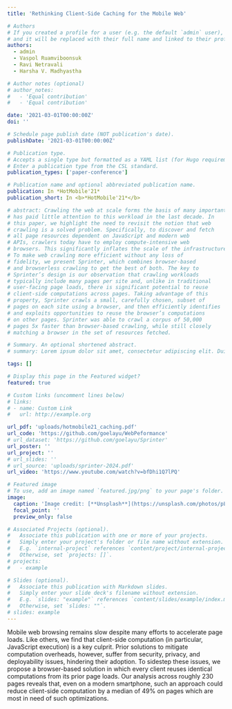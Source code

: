 ```yaml
---
title: 'Rethinking Client-Side Caching for the Mobile Web'

# Authors
# If you created a profile for a user (e.g. the default `admin` user), write the username (folder name) here
# and it will be replaced with their full name and linked to their profile.
authors:
  - admin
  - Vaspol Ruamviboonsuk
  - Ravi Netravali
  - Harsha V. Madhyastha

# Author notes (optional)
# author_notes:
#   - 'Equal contribution'
#   - 'Equal contribution'

date: '2021-03-01T00:00:00Z'
doi: ''

# Schedule page publish date (NOT publication's date).
publishDate: '2021-03-01T00:00:00Z'

# Publication type.
# Accepts a single type but formatted as a YAML list (for Hugo requirements).
# Enter a publication type from the CSL standard.
publication_types: ['paper-conference']

# Publication name and optional abbreviated publication name.
publication: In *HotMobile'21*
publication_short: In <b>*HotMobile'21*</b>

# abstract: Crawling the web at scale forms the basis of many important systems web search engines, smart assistants, generative AI, web archives, and so on. Yet, the research community
# has paid little attention to this workload in the last decade. In
# this paper, we highlight the need to revisit the notion that web
# crawling is a solved problem. Specifically, to discover and fetch
# all page resources dependent on JavaScript and modern web
# APIs, crawlers today have to employ compute-intensive web
# browsers. This significantly inflates the scale of the infrastructure necessary to crawl pages at high throughput.
# To make web crawling more efficient without any loss of
# fidelity, we present Sprinter, which combines browser-based
# and browserless crawling to get the best of both. The key to
# Sprinter’s design is our observation that crawling workloads
# typically include many pages per site and, unlike in traditional
# user-facing page loads, there is significant potential to reuse
# client-side computations across pages. Taking advantage of this
# property, Sprinter crawls a small, carefully chosen, subset of
# pages on each site using a browser, and then efficiently identifies
# and exploits opportunities to reuse the browser’s computations
# on other pages. Sprinter was able to crawl a corpus of 50,000
# pages 5x faster than browser-based crawling, while still closely
# matching a browser in the set of resources fetched.

# Summary. An optional shortened abstract.
# summary: Lorem ipsum dolor sit amet, consectetur adipiscing elit. Duis posuere tellus ac convallis placerat. Proin tincidunt magna sed ex sollicitudin condimentum.

tags: []

# Display this page in the Featured widget?
featured: true

# Custom links (uncomment lines below)
# links:
# - name: Custom Link
#   url: http://example.org

url_pdf: 'uploads/hotmobile21_caching.pdf'
url_code: 'https://github.com/goelayu/WebPeformance'
# url_dataset: 'https://github.com/goelayu/Sprinter'
url_poster: ''
url_project: ''
# url_slides: ''
# url_source: 'uploads/sprinter-2024.pdf'
url_video: 'https://www.youtube.com/watch?v=bfDhi1Q7lPQ'

# Featured image
# To use, add an image named `featured.jpg/png` to your page's folder.
image:
  caption: 'Image credit: [**Unsplash**](https://unsplash.com/photos/pLCdAaMFLTE)'
  focal_point: ''
  preview_only: false

# Associated Projects (optional).
#   Associate this publication with one or more of your projects.
#   Simply enter your project's folder or file name without extension.
#   E.g. `internal-project` references `content/project/internal-project/index.md`.
#   Otherwise, set `projects: []`.
# projects:
#   - example

# Slides (optional).
#   Associate this publication with Markdown slides.
#   Simply enter your slide deck's filename without extension.
#   E.g. `slides: "example"` references `content/slides/example/index.md`.
#   Otherwise, set `slides: ""`.
# slides: example
---
```


<!-- {{% callout note %}}
Click the _Cite_ button above to demo the feature to enable visitors to import publication metadata into their reference management software.
{{% /callout %}} -->

<!-- {{% callout note %}}
Create your slides in Markdown - click the _Slides_ button to check out the example.
{{% /callout %}} -->

Mobile web browsing remains slow despite many efforts to accelerate page loads. Like others, we find that client-side computation
(in particular, JavaScript execution) is a key culprit. Prior solutions
to mitigate computation overheads, however, suffer from security,
privacy, and deployability issues, hindering their adoption.
To sidestep these issues, we propose a browser-based solution in
which every client reuses identical computations from its prior page
loads. Our analysis across roughly 230 pages reveals that, even on
a modern smartphone, such an approach could reduce client-side
computation by a median of 49% on pages which are most in need
of such optimizations.